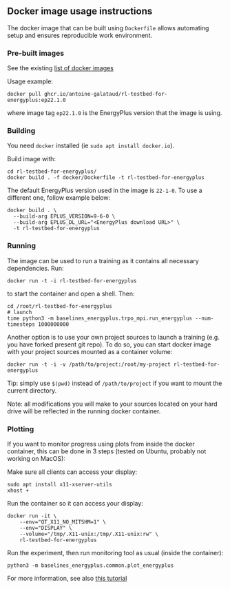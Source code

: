 ## Docker image usage instructions

The docker image that can be built using `Dockerfile` allows automating setup and ensures reproducible work 
environment.

### Pre-built images

See the existing [list of docker images](https://github.com/users/antoine-galataud/packages/container/package/rl-testbed-for-energyplus)

Usage example:

```shell
docker pull ghcr.io/antoine-galataud/rl-testbed-for-energyplus:ep22.1.0
```

where image tag `ep22.1.0` is the EnergyPlus version that the image is using.

### Building

You need `docker` installed (ie `sudo apt install docker.io`).

Build image with:

```shell
cd rl-testbed-for-energyplus/
docker build . -f docker/Dockerfile -t rl-testbed-for-energyplus
```

The default EnergyPlus version used in the image is `22-1-0`. To use a different one, follow example below:

```shell
docker build . \
  --build-arg EPLUS_VERSION=9-6-0 \
  --build-arg EPLUS_DL_URL="<EnergyPlus download URL>" \
  -t rl-testbed-for-energyplus
```

### Running

The image can be used to run a training as it contains all necessary dependencies. Run:

```shell
docker run -t -i rl-testbed-for-energyplus
```

to start the container and open a shell. Then: 

```shell
cd /root/rl-testbed-for-energyplus
# launch
time python3 -m baselines_energyplus.trpo_mpi.run_energyplus --num-timesteps 1000000000
```

Another option is to use your own project sources to launch a training (e.g. you have forked present git repo). To do 
so, you can start docker image with your project sources mounted as a container volume:

```shell
docker run -t -i -v /path/to/project:/root/my-project rl-testbed-for-energyplus
```

Tip: simply use `$(pwd)` instead of `/path/to/project` if you want to mount the current directory.

Note: all modifications you will make to your sources located on your hard drive will be reflected in the running 
docker container.

### Plotting

If you want to monitor progress using plots from inside the docker container, this can be done in 3 steps (tested on Ubuntu, probably not working on MacOS):

Make sure all clients can access your display:

```shell
sudo apt install x11-xserver-utils
xhost +
```

Run the container so it can access your display:

```shell
docker run -it \
    --env="QT_X11_NO_MITSHM=1" \
    --env="DISPLAY" \
    --volume="/tmp/.X11-unix:/tmp/.X11-unix:rw" \
    rl-testbed-for-energyplus
```

Run the experiment, then run monitoring tool as usual (inside the container):

```shell
python3 -m baselines_energyplus.common.plot_energyplus
```

For more information, see also [this tutorial](http://wiki.ros.org/docker/Tutorials/GUI)
